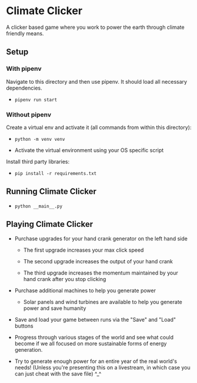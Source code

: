 # Climate Clicker
A clicker based game where you work to power the earth through climate friendly means.


## Setup

### With pipenv

Navigate to this directory and then use pipenv.  It should load all necessary dependencies.

* `pipenv run start`

### Without pipenv

Create a virtual env and activate it (all commands from within this directory):

* `python -m venv venv`

* Activate the virtual environment using your OS specific script

Install third party libraries:

* `pip install -r requirements.txt`


## Running Climate Clicker

* `python __main__.py`

## Playing Climate Clicker

* Purchase upgrades for your hand crank generator on the left hand side

    * The first upgrade increases your max click speed

    * The second upgrade increases the output of your hand crank

    * The third upgrade increases the momentum maintained by your hand crank after you stop clicking

* Purchase additional machines to help you generate power

    * Solar panels and wind turbines are available to help you generate power and save humanity

* Save and load your game between runs via the "Save" and "Load" buttons

* Progress through various stages of the world and see what could become if we all focused on more sustainable forms of energy generation.

* Try to generate enough power for an entire year of the real world's needs! (Unless you're presenting this on a livestream, in which case you can just cheat with the save file) ^_^
